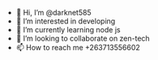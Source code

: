 - 👋 Hi, I’m @darknet585
- 👀 I’m interested in developing
- 🌱 I’m currently learning node js
- 💞️ I’m looking to collaborate on zen-tech
- 📫 How to reach me +263713556602

<!---
darknet585/darknet585 is a ✨ special ✨ repository because its `README.md` (this file) appears on your GitHub profile.
You can click the Preview link to take a look at your changes.
--->
